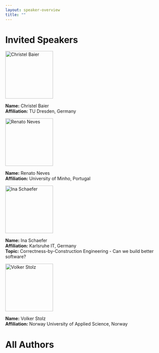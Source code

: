 ```yaml
---
layout: speaker-overview
title: ""
---
```


# Invited Speakers

<div class="container">
<div class="row justify-content-start p-3">
    <div class="col-sm-2">
        <a href="/2022/speakers/christelbaier/">
            <div class="speakers-hover"></div>
            <img src="/2022/assets/img/people/small-christelbaier.jpg" alt="Christel Baier" title="Christel Baier" width="150"/>
        </a>
    </div>
    <div class="col-sm-10">
        <p><b>Name:</b> Christel Baier <br/>
        <b>Affiliation:</b> TU Dresden, Germany <br/>
        <!-- <b>Homepage:</b> <a href="https://wwwtcs.inf.tu-dresden.de/~baier/">https://wwwtcs.inf.tu-dresden.de/~baier/</a> -->
        </p>
        <!-- <p><b>Topic:</b> Low power Machine Learning Techniques for Edge-AI </p> -->
    </div>
</div>
<div class="row justify-content-start p-3">
    <div class="col-sm-2">
        <a href="/2022/speakers/renatoneves/">
            <div class="speakers-hover"></div>
            <img src="/2022/assets/img/people/small-renatoneves.jpg" alt="Renato Neves" title="Renato Neves" width="150"/>
        </a>
    </div>
    <div class="col-sm-10">
        <p><b>Name:</b> Renato Neves <br/>
        <b>Affiliation:</b> University of Minho, Portugal <br/>
        <!-- <b>Homepage:</b> <a href="https://alfa.di.uminho.pt/~nevrenato/">https://alfa.di.uminho.pt/~nevrenato/</a> -->
        </p>
        <!-- <p><b>Topic:</b> Low power Machine Learning Techniques for Edge-AI </p> -->
    </div>
</div>
<div class="row justify-content-start p-3">
    <div class="col-sm-2">
        <a href="/2022/speakers/inaschaefer/">
            <div class="speakers-hover"></div>
            <img src="/2022/assets/img/people/small-inaschaefer.jpg" alt="Ina Schaefer" title="Ina Schaefer" width="150"/>
        </a>
    </div>
    <div class="col-sm-10">
        <p><b>Name:</b> Ina Schaefer <br/>
        <b>Affiliation:</b> Karlsruhe IT, Germany <br/>
        <!-- <b>Homepage:</b> <a href="https://tva.kastel.kit.edu/team_77.php">https://tva.kastel.kit.edu/team_77.php</a> <br/> -->
        <b>Topic:</b> Correctness-by-Construction Engineering - Can we build better software? </p>
    </div>
</div>
<div class="row justify-content-start p-3">
    <div class="col-sm-2">
        <a href="/2022/speakers/volkerstolz/">
            <div class="speakers-hover"></div>
            <img src="/2022/assets/img/people/small-volkerstolz.jpg" alt="Volker Stolz" title="Volker Stolz" width="150"/>
        </a>
    </div>
    <div class="col-sm-10">
        <p><b>Name:</b> Volker Stolz <br/>
        <b>Affiliation:</b> Norway University of Applied Science, Norway <br/>
        <!-- <b>Homepage:</b> <a href="https://ict.hvl.no/people/volker-stolz/">https://ict.hvl.no/people/volker-stolz/</a> -->
        </p>
        <!-- <p><b>Topic:</b> Low power Machine Learning Techniques for Edge-AI </p> -->
    </div>
</div>
</div>

# All Authors
